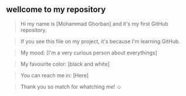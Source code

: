## wellcome to my repository ##

>Hi my name is [Mohammad Ghorban] and it's my first GitHub repository.

>If you see this file on my project, it's because I'm learning GitHub.

>My mood: [I'm a very curious person about everythings]

>My favourite color: [black and white]

>You can reach me in: [Here]

>Thank you so match for whatching me! ☺
